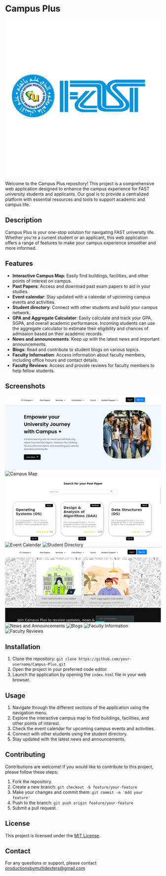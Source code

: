 # Campus Plus

![FAST Logo](/assets/images/fastlogo.webp)

Welcome to the Campus Plus repository! This project is a comprehensive web application designed to enhance the campus experience for FAST university students and applicants. Our goal is to provide a centralized platform with essential resources and tools to support academic and campus life.

## Description

Campus Plus is your one-stop solution for navigating FAST university life. Whether you're a current student or an applicant, this web application offers a range of features to make your campus experience smoother and more informed.

## Features

- **Interactive Campus Map**: Easily find buildings, facilities, and other points of interest on campus.
- **Past Papers**: Access and download past exam papers to aid in your studies.
- **Event calendar**: Stay updated with a calendar of upcoming campus events and activities.
- **Student directory**: Connect with other students and build your campus network.
- **GPA and Aggregate Calculator**: Easily calculate and track your GPA, SGPA, and overall academic performance. Incoming students can use the aggregate calculator to estimate their eligibility and chances of admission based on their academic records.
- **News and announcements**: Keep up with the latest news and important announcements.
- **Blogs**: Read and contribute to student blogs on various topics.
- **Faculty Information**: Access information about faculty members, including office hours and contact details.
- **Faculty Reviews**: Access and provide reviews for faculty members to help fellow students.

## Screenshots

![Home Page](/assets/images/ss_home.webp)
![Campus Map](/assets/images/ss_map.webp)
![Past Papers Section](/assets/images/ss_pastpapers.webp)
![Event Calendar](/assets/images/ss_calendar.webp)
![Student Directory](/assets/images/ss_directory.webp)
![GPA and Aggregate Calculator](/assets/images/ss_calculators.webp)
![News and Announcements](/assets/images/ss_news.webp)
![Blogs](/assets/images/ss_blogs.webp)
![Faculty Information](/assets/images/ss_faculty_info.webp)
![Faculty Reviews](/assets/images/ss_faculty_reviews.webp)

## Installation

1. Clone the repository: `git clone https://github.com/your-username/Campus-Plus.git`
2. Open the project in your preferred code editor.
3. Launch the application by opening the `index.html` file in your web browser.

## Usage

1. Navigate through the different sections of the application using the navigation menu.
2. Explore the interactive campus map to find buildings, facilities, and other points of interest.
3. Check the event calendar for upcoming campus events and activities.
4. Connect with other students using the student directory.
5. Stay updated with the latest news and announcements.

## Contributing

Contributions are welcome! If you would like to contribute to this project, please follow these steps:

1. Fork the repository.
2. Create a new branch: `git checkout -b feature/your-feature`
3. Make your changes and commit them: `git commit -m 'Add your feature'`
4. Push to the branch: `git push origin feature/your-feature`
5. Submit a pull request.

## License

This project is licensed under the [MIT License](LICENSE).

## Contact
For any questions or support, please contact productionsbymultidexters@gmail.com